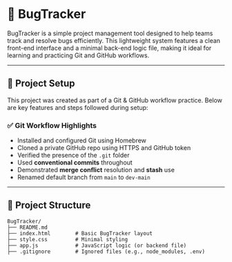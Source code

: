 # 🐛 BugTracker

BugTracker is a simple project management tool designed to help teams track and resolve bugs efficiently. This lightweight system features a clean front-end interface and a minimal back-end logic file, making it ideal for learning and practicing Git and GitHub workflows.

---

## 🚀 Project Setup

This project was created as part of a Git & GitHub workflow practice. Below are key features and steps followed during setup:

### ✅ Git Workflow Highlights

- Installed and configured Git using Homebrew
- Cloned a private GitHub repo using HTTPS and GitHub token
- Verified the presence of the `.git` folder
- Used **conventional commits** throughout
- Demonstrated **merge conflict** resolution and **stash** use
- Renamed default branch from `main` to `dev-main`

---

## 📁 Project Structure

```plaintext
BugTracker/
├── README.md
├── index.html        # Basic BugTracker layout
├── style.css         # Minimal styling
├── app.js            # JavaScript logic (or backend file)
├── .gitignore        # Ignored files (e.g., node_modules, .env)
